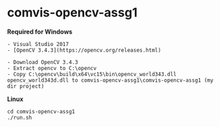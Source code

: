 # comvis-opencv-assg1

**Required for Windows**
``` 
- Visual Studio 2017
- [OpenCV 3.4.3](https://opencv.org/releases.html)
``` 

```
- Download OpenCV 3.4.3
- Extract opencv to C:\opencv
- Copy C:\opencv\build\x64\vc15\bin\opencv_world343.dll opencv_world343d.dll to comvis-opencv-assg1\comvis-opencv-assg1 (my dir project)
```

**Linux**
``` 
cd comvis-opencv-assg1
./run.sh
```